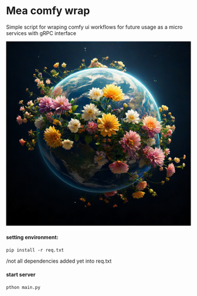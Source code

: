
# Mea comfy wrap

Simple script for wraping comfy ui workflows for future usage as a micro services with gRPC interface

![image from assets](assets/img.png)

#### setting environment:
```
pip install -r req.txt
```
/not all dependencies added yet into req.txt

#### start server
```
pthon main.py
```


